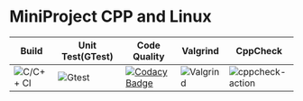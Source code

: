 # MiniProject CPP and Linux

| Build | Unit Test(GTest) | Code Quality | Valgrind | CppCheck |
|-|-|-|-|-|
| ![C/C++ CI](https://github.com/99002460/MiniProject_CPP_and_LINUX/workflows/C/C++%20CI/badge.svg?branch=main) | ![Gtest](https://github.com/99002460/MiniProject_CPP_and_LINUX/workflows/Gtest/badge.svg?branch=main) | [![Codacy Badge](https://api.codacy.com/project/badge/Grade/d2a12fc984034719a52d2624563d0fd0)](https://app.codacy.com/gh/99002460/MiniProject_CPP_and_LINUX?utm_source=github.com&utm_medium=referral&utm_content=99002460/MiniProject_CPP_and_LINUX&utm_campaign=Badge_Grade) | ![Valgrind](https://github.com/99002460/MiniProject_CPP_and_LINUX/workflows/Valgrind/badge.svg?branch=main) | ![cppcheck-action](https://github.com/99002460/MiniProject_CPP_and_LINUX/workflows/cppcheck-action/badge.svg?branch=main) |
